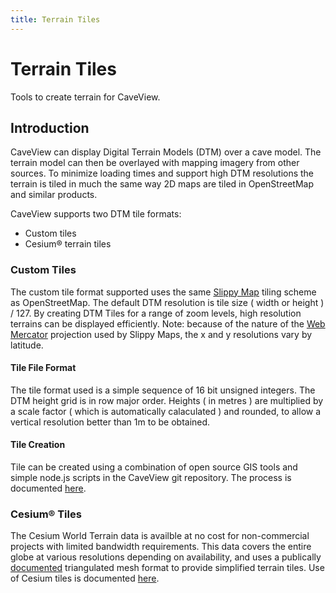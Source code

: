 ```yaml
---
title: Terrain Tiles
---
```


# Terrain Tiles

Tools to create terrain for CaveView.

## Introduction

CaveView can display Digital Terrain Models (DTM) over a cave model. The terrain model can then be overlayed with mapping imagery from other sources. To minimize loading times and support high DTM resolutions the terrain is tiled in much the same way 2D maps are tiled in OpenStreetMap and similar products.

CaveView supports two DTM tile formats:

* Custom tiles
* Cesium&reg; terrain tiles

### Custom Tiles

The custom tile format supported uses the same [Slippy Map](https://wiki.openstreetmap.org/wiki/Slippy_map_tilenames) tiling scheme as OpenStreetMap. The default DTM resolution is tile size ( width or height ) / 127. By creating DTM Tiles for a range of zoom levels, high resolution terrains can be displayed efficiently. Note: because of the nature of the [Web Mercator](https://epsg.io/3857) projection used by Slippy Maps, the x and y resolutions vary by latitude.

#### Tile File Format

The tile format used is a simple sequence of 16 bit unsigned integers. The DTM height grid is in row major order. Heights ( in metres )  are multiplied by a scale factor ( which is automatically calaculated ) and rounded, to allow a vertical resolution better than 1m to be obtained.

#### Tile Creation

Tile can be created using a combination of open source GIS tools and simple node.js scripts in the CaveView git repository. The process is documented [here](tilecreation.html).

### Cesium&reg; Tiles

The Cesium World Terrain data is availble at no cost for non-commercial projects with limited bandwidth requirements. This data covers the entire globe at various resolutions depending on availability, and uses a publically [documented](https://github.com/AnalyticalGraphicsInc/quantized-mesh) triangulated mesh format to provide simplified terrain tiles. Use of Cesium tiles is documented [here](cesiumtiles.html).

